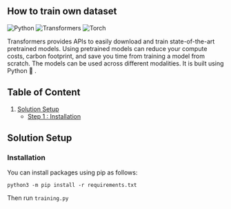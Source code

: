 ## How to train own dataset

![Python](https://img.shields.io/badge/python-3.9-blue) ![Transformers](https://img.shields.io/badge/Transformers-4.18.0-blue) ![Torch](https://img.shields.io/badge/torch-1.10.0+cu111-blue)

Transformers provides APIs to easily download and train state-of-the-art pretrained models. Using pretrained models can reduce your compute costs, carbon footprint, and save you time from training a model from scratch. The models can be used across different modalities.
It is built using Python :snake: .

## Table of Content

1. [Solution Setup](#solution-setup)
   * [Step 1 : Installation](#installation)

## Solution Setup

### Installation

You can install packages using pip as follows:

```python3 -m pip install -r requirements.txt```

Then run ```training.py```  
